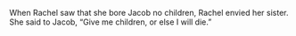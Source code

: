 When Rachel saw that she bore Jacob no children, Rachel envied her sister. She said to Jacob, “Give me children, or else I will die.”